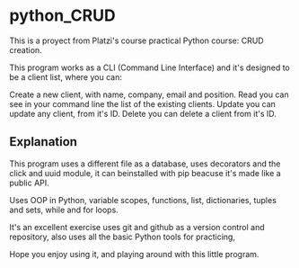 # python_CRUD

This is a proyect from Platzi's course practical Python course: CRUD creation.

This program works as a CLI (Command Line Interface) and it's designed to be a client list, where you can:

Create a new client, with name, company, email and position. 
Read you can see in your command line the list of the existing clients.
Update you can update any client, from it's ID.
Delete you can delete a client from it's ID.

## Explanation

This program uses a different file as a database, uses decorators and the click and uuid module, it can beinstalled with pip beacuse it's made like a public API.

Uses OOP in Python, variable scopes, functions, list, dictionaries, tuples and sets, while and for loops.

It's an excellent exercise uses git and github as a version control and repository, also uses all the basic Python tools for practicing, 

Hope you enjoy using it, and playing around with this little program.